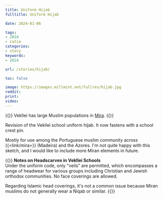 ```yaml
---
title: Uniform Hijab
fulltitle: Uniform Hijab

date: 2024-01-06

tags:
- 2024
- catia
categories:
- story
keywords:
- 2024

url: /stories/hijab/

toc: false

image: https://images.millmint.net/fullres/hijab.jpg
reddit:
print:
video:
---
```

{{<note caption>}}
Vekllei has large Muslim populations in [Mira](/mira/).
{{</note>}}

Revision of the Vekllei school uniform hijab. It now fastens with a school crest pin.

Mostly for use among the Portuguese muslim community across {{<link/mira>}} (Madeira) and the Azores. I'm not quite happy with this sketch, and I would like to include more Miran elements in future.

{{<note>}}
**Notes on Headscarves in Vekllei Schools**
<br>
Under the uniform code, only "veils" are permitted, which encompasses a range of headwear for various groups including Christian and Jewish orthodox communities. No face coverings are allowed.

Regarding Islamic head coverings, it's not a common issue because Miran muslims do not generally wear a Niqab or similar.
{{</note>}}